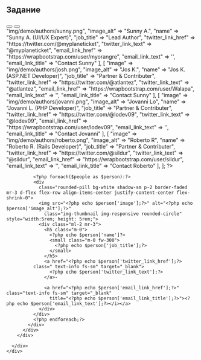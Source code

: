 <!DOCTYPE html>
<html lang="en">

<head>
  <meta charset="utf-8">
  <title>
    Подготовительные задания к курсу
  </title>
  <meta name="description" content="Chartist.html">
  <meta http-equiv="X-UA-Compatible" content="IE=edge">
  <meta name="viewport" content="width=device-width, initial-scale=1, shrink-to-fit=no, user-scalable=no, minimal-ui">
  <link id="vendorsbundle" rel="stylesheet" media="screen, print" href="css/vendors.bundle.css">
  <link id="appbundle" rel="stylesheet" media="screen, print" href="css/app.bundle.css">
  <link id="myskin" rel="stylesheet" media="screen, print" href="css/skins/skin-master.css">
  <link rel="stylesheet" media="screen, print" href="css/statistics/chartist/chartist.css">
  <link rel="stylesheet" media="screen, print" href="css/miscellaneous/lightgallery/lightgallery.bundle.css">
  <link rel="stylesheet" media="screen, print" href="css/fa-solid.css">
  <link rel="stylesheet" media="screen, print" href="css/fa-brands.css">
  <link rel="stylesheet" media="screen, print" href="css/fa-regular.css">
</head>

<body class="mod-bg-1 mod-nav-link ">
  <main id="js-page-content" role="main" class="page-content">
    <div class="col-md-6">
      <div id="panel-1" class="panel">
        <div class="panel-hdr">
          <h2>
            Задание
          </h2>
          <div class="panel-toolbar">
            <button class="btn btn-panel waves-effect waves-themed" data-action="panel-collapse" data-toggle="tooltip"
              data-offset="0,10" data-original-title="Collapse"></button>
            <button class="btn btn-panel waves-effect waves-themed" data-action="panel-fullscreen" data-toggle="tooltip"
              data-offset="0,10" data-original-title="Fullscreen"></button>
          </div>
        </div>
        <?php
            $people = [
            [    
                "image" => "img/demo/authors/sunny.png",
                "image_alt" => "Sunny A.",
                "name" => "Sunny A. (UI/UX Expert)",
                "job_title" => "Lead Author",
                "twitter_link_href" => "https://twitter.com/@myplaneticket",
                "twitter_link_text" => "@myplaneticket",
                "email_link_href" => "https://wrapbootstrap.com/user/myorangre",         
                "email_link_text" => '<i class="fa fa-grav" aria-hidden="true"></i>',
                "email_link_title" => "Contact Sunny"
            ],
            [
            "image" => "img/demo/authors/josh.png",
            "image_alt" => "Jos K.",
            "name" => "Jos K. (ASP.NET Developer)",
            "job_title" => "Partner &amp; Contributer",
            "twitter_link_href" => "https://twitter.com/@atlantez",
            "twitter_link_text" => "@atlantez",
            "email_link_href" => "https://wrapbootstrap.com/user/Walapa",         
            "email_link_text" => '<i class="fa fa-grav" aria-hidden="true"></i>',
            "email_link_title" => "Contact Sunny"
            ],
            [
                "image" => "img/demo/authors/jovanni.png",
                "image_alt" => "Jovanni Lo",
                "name" => "Jovanni L. (PHP Developer)",
                "job_title" => "Partner &amp; Contributer",
                "twitter_link_href" => "https://twitter.com/@lodev09",
                "twitter_link_text" => "@lodev09",
                "email_link_href" => "https://wrapbootstrap.com/user/lodev09",         
                "email_link_text" => '<i class="fal fa-envelope"></i>',
                "email_link_title" => "Contact Jovanni"
            ],
            [
                "image" => "img/demo/authors/roberto.png",
                "image_alt" => "Roberto R",
                "name" => "Roberto R. (Rails Developer)",
                "job_title" => "Partner &amp; Contributer",
                "twitter_link_href" => "https://twitter.com/@sildur",
                "twitter_link_text" => "@sildur",
                "email_link_href" => "https://wrapbootstrap.com/user/sildur",         
                "email_link_text" => '<i class="fal fa-envelope"></i>',
                "email_link_title" => "Contact Roberto"
            ],
          ];
        ?>
        <div class="panel-container show">
          <div class="panel-content">
            <div class="d-flex flex-wrap demo demo-h-spacing mt-3 mb-3">

              <?php foreach($people as $person):?>
              <div
                class="rounded-pill bg-white shadow-sm p-2 border-faded mr-3 d-flex flex-row align-items-center justify-content-center flex-shrink-0">
                <img src="<?php echo $person['image'];?>" alt="<?php echo $person['image_alt'];?>"
                  class="img-thumbnail img-responsive rounded-circle" style="width:5rem; height: 5rem;">
                <div class="ml-2 mr-3">
                  <h5 class="m-0">
                    <?php echo $person['name']?>
                    <small class="m-0 fw-300">
                      <?php echo $person['job_title'];?>
                    </small>
                  </h5>
                  <a href="<?php echo $person['twitter_link_href'];?>
              class=" text-info fs-sm" target="_blank">
                    <?php echo $person['twitter_link_text'];?>
                  </a>-

                  <a href="<?php echo $person['email_link_href'];?>" class="text-info fs-sm" target="_blank"
                    title="<?php echo $person['email_link_title'];?>"><?php echo $person['email_link_text'];?></i></a>
                </div>
              </div>
              <?php endforeach;?>
            </div>
          </div>
        </div>

      </div>
    </div>
  </main>


  <script src="js/vendors.bundle.js"></script>
  <script src="js/app.bundle.js"></script>
  <script>
  // default list filter
  initApp.listFilter($('#js_default_list'), $('#js_default_list_filter'));
  // custom response message
  initApp.listFilter($('#js-list-msg'), $('#js-list-msg-filter'));
  </script>
</body>

</html>

